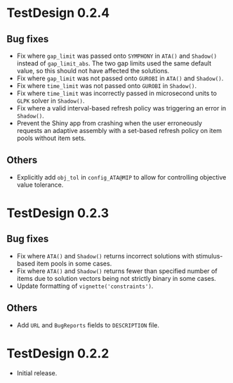 # TestDesign 0.2.4

## Bug fixes

* Fix where `gap_limit` was passed onto `SYMPHONY` in `ATA()` and `Shadow()` instead of `gap_limit_abs`. The two gap limits used the same default value, so this should not have affected the solutions.
* Fix where `gap_limit` was not passed onto `GUROBI` in `ATA()` and `Shadow()`.
* Fix where `time_limit` was not passed onto `GUROBI` in `Shadow()`.
* Fix where `time_limit` was incorrectly passed in microsecond units to `GLPK` solver in `Shadow()`.
* Fix where a valid interval-based refresh policy was triggering an error in `Shadow()`.
* Prevent the Shiny app from crashing when the user erroneously requests an adaptive assembly with a set-based refresh policy on item pools without item sets.

## Others

* Explicitly add `obj_tol` in `config_ATA@MIP` to allow for controlling objective value tolerance.

# TestDesign 0.2.3

## Bug fixes

* Fix where `ATA()` and `Shadow()` returns incorrect solutions with stimulus-based item pools in some cases.
* Fix where `ATA()` and `Shadow()` returns fewer than specified number of items due to solution vectors being not strictly binary in some cases.
* Update formatting of `vignette('constraints')`.

## Others

* Add `URL` and `BugReports` fields to `DESCRIPTION` file.

# TestDesign 0.2.2

* Initial release.
